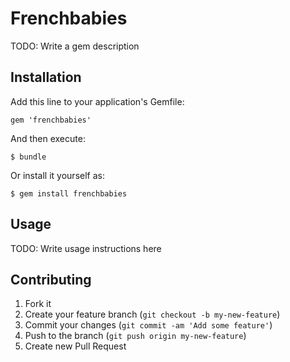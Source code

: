 # Frenchbabies

TODO: Write a gem description

## Installation

Add this line to your application's Gemfile:

    gem 'frenchbabies'

And then execute:

    $ bundle

Or install it yourself as:

    $ gem install frenchbabies

## Usage

TODO: Write usage instructions here

## Contributing

1. Fork it
2. Create your feature branch (`git checkout -b my-new-feature`)
3. Commit your changes (`git commit -am 'Add some feature'`)
4. Push to the branch (`git push origin my-new-feature`)
5. Create new Pull Request
